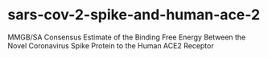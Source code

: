 # sars-cov-2-spike-and-human-ace-2
MMGB/SA Consensus Estimate of the Binding Free Energy Between the Novel Coronavirus Spike Protein to the Human ACE2 Receptor
